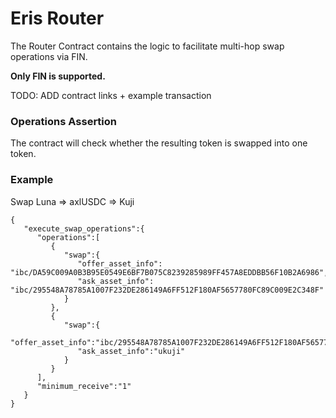 # Eris Router <!-- omit in toc -->

The Router Contract contains the logic to facilitate multi-hop swap operations via FIN.

**Only FIN is supported.**

TODO: ADD contract links + example transaction

### Operations Assertion

The contract will check whether the resulting token is swapped into one token.

### Example

Swap Luna => axlUSDC => Kuji

```
{
   "execute_swap_operations":{
      "operations":[
         {
            "swap":{
               "offer_asset_info": "ibc/DA59C009A0B3B95E0549E6BF7B075C8239285989FF457A8EDDBB56F10B2A6986",
               "ask_asset_info": "ibc/295548A78785A1007F232DE286149A6FF512F180AF5657780FC89C009E2C348F"
            }
         },
         {
            "swap":{
               "offer_asset_info":"ibc/295548A78785A1007F232DE286149A6FF512F180AF5657780FC89C009E2C348F",
               "ask_asset_info":"ukuji"
            }
         }
      ],
      "minimum_receive":"1"
   }
}
```
